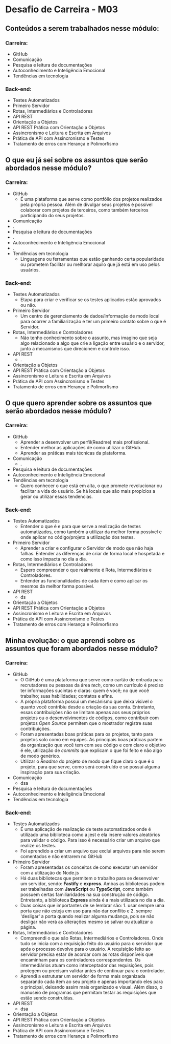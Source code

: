 # Desafio de Carreira - M03

## Conteúdos a serem trabalhados nesse módulo:
### Carreira:
* GitHub
* Comunicação
* Pesquisa e leitura de documentações
* Autoconhecimento e Inteligência Emocional
* Tendências em tecnologia

### Back-end:
* Testes Automatizados
* Primeiro Servidor
* Rotas, Intermediários e Controladores
* API REST
* Orientação a Objetos
* API REST Prática com Orientação a Objetos
* Assincronismo e Leitura e Escrita em Arquivos
* Prática de API com Assincronismo e Testes
* Tratamento de erros com Herança e Polimorfismo

## O que eu já sei sobre os assuntos que serão abordados nesse módulo?
### Carreira:
* GitHub
  * É uma plataforma que serve como portfólio dos projetos realizados pela própria pessoa. Além de divulgar seus projetos é possível colaborar com projetos de terceiros, como também terceiros participando do seus projetos.
* Comunicação
* .
* Pesquisa e leitura de documentações
* .
* Autoconhecimento e Inteligência Emocional
* .
* Tendências em tecnologia
  * Linguagens ou ferramentas que estão ganhando certa popularidade ou prometem facilitar ou melhorar aquilo que já está em uso pelos usuários. 
    
### Back-end:
* Testes Automatizados
  * Etapa para criar e verificar se os testes aplicados estão aprovados ou não.
* Primeiro Servidor
  * Um centro de gerenciamento de dados/informação de modo local para ocorrer a familiarização e ter um primeiro contato sobre o que é Servidor.
* Rotas, Intermediários e Controladores
  * Não tenho conhecimento sobre o assunto, mas imagino que seja algo relacionado a algo que crie a ligação entre usuário e o servidor, junto a mecanismos que direcionem e controle isso.
* API REST
  * .
* Orientação a Objetos
* API REST Prática com Orientação a Objetos
* Assincronismo e Leitura e Escrita em Arquivos
* Prática de API com Assincronismo e Testes
* Tratamento de erros com Herança e Polimorfismo
 
## O que quero aprender sobre os assuntos que serão abordados nesse módulo?
### Carreira:
* GitHub
  * Aprender a desenvolver um perfil(Readme) mais profissional.
  * Entender melhor as aplicações de como utilizar o GitHub.
  * Aprender as práticas mais técnicas da plataforma.
* Comunicação
  * .
* Pesquisa e leitura de documentações
* Autoconhecimento e Inteligência Emocional
* Tendências em tecnologia
  * Quero conhecer o que está em alta, o que promete revolucionar ou facilitar a vida do usuário. Se há locais que são mais propícios a gerar ou utilizar essas tendencias.
    
### Back-end:
* Testes Automatizados
  * Entender o que é e para que serve a realização de testes automatizados, como também a utilizar da melhor forma possível e onde aplicar no código/projeto a utilização dos testes.
* Primeiro Servidor
  * Aprender a criar e configurar o Servidor de modo que não haja falhas. Entender as diferenças de criar de forma local e hospetada e como isso impacta no dia a dia.
* Rotas, Intermediários e Controladores
  * Espero compreender o que realmente é Rota, Intermediários e Controladores.
  * Entender as funcionalidades de cada item e como aplicar os mesmos da melhor forma possível. 
* API REST
  * ds
* Orientação a Objetos
* API REST Prática com Orientação a Objetos
* Assincronismo e Leitura e Escrita em Arquivos
* Prática de API com Assincronismo e Testes
* Tratamento de erros com Herança e Polimorfismo
 
## Minha evolução: o que aprendi sobre os assuntos que foram abordados nesse módulo?
### Carreira:
* GitHub
  * O GitHub é uma plataforma que serve como cartão de entrada para recrutadores ou pessoas da área _tech_, como um currículo é preciso ter informações sucintas e claras: quem é você; no que você trabalho; suas habilidades; contatos e afins.
  * A própria plataforma possui um mecânismo que deixa vísivel o quanto você contribiu desde a criação da sua conta. Entretanto, essas contribuições não se limitam apenas aos seus próprios projetos ou o desenvolvimentos de códigos, como contribuir com projetos _Open Source_ permitem que o mostrador registre suas contribuições.
  * Foram apresentadas boas práticas para os projetos, tanto para projetos solo como em equipes. As principais boas práticas partem da organização que você tem com seu código e com claro e objetivo é ele, utilização de _commits_ que explicam o que foi feito e não algo de modo genérico.
  * Utilizar o _Readme_ do projeto de modo que fique claro o que é o projeto, para que serve, como será construído e se possuí alguma inspiração para sua criação.
* Comunicação
  * dsa
* Pesquisa e leitura de documentações
* Autoconhecimento e Inteligência Emocional
* Tendências em tecnologia
    
### Back-end:
* Testes Automatizados
  * É uma aplicação de realização de teste automatizados onde é utilizado uma biblioteca como a jest e ela insere valores aleatórios para validar o código. Para isso é necessário criar um arquivo que realize os testes.
  * Foi aprendido a criar um arquivo que exclui arquivos para não serem comentados e não entrarem no GitHub
* Primeiro Servidor
  * Foram apresentadas os conceitos de como executar um servidor com a utilização do Node.js
  * Há duas bibliotecas que permitem o trabalho para se desenvolver um servidor, sendo: __Fastify__ e __express__. Ambas as bibliotecas podem ser trabalhadas com __JavaScript__ ou __TypeScript__, como também possuem certas familiaridades na sua construção de código. Entretanto, a biblioteca __Express__ ainda é a mais utilizada no dia a dia.
  * Duas coisas que importantes de se lembrar são: 1. usar sempre uma porta que não esteja em uso para não dar conflito e 2. sempre 'desligar' a porta quando realizar alguma mudança, pois se não desligar não verá as alterações mesmo se salvar ou atualizar a página.  
* Rotas, Intermediários e Controladores
  * Compreendi o que são Rotas, Intermediários e Controladores. Onde tudo se inicia com a requisição feito do usuário para o servidor que após o processo devolve para o usuário. A requisição feito ao servidor precisa estar de acordar com as rotas disponíveis que encaminham para os controladores correspondentes. Os intermediários atuam como interceptador das requisições, pois protegem ou precisam validar antes de continuar para o controlador.
  * Aprendi a estruturar um servidor de forma mais organizada separando cada item ao seu projeto e apenas importando eles para o principal, deixando assim mais organizado e visual. Além disso, o manuseio de programas que permitam testar as requisições que estão sendo construídas.   
* API REST
  * dsa
* Orientação a Objetos
* API REST Prática com Orientação a Objetos
* Assincronismo e Leitura e Escrita em Arquivos
* Prática de API com Assincronismo e Testes
* Tratamento de erros com Herança e Polimorfismo
